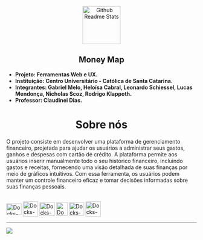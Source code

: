 <p align="center">
 <img width="100px" src="file:///C:/Users/USER/Downloads/Design-sem-nome-_1_.webp" align="center" margin="0px" alt="Github Readme Stats" />

 <div>
  <h2 align="center">
  Money Map</h2>
 <ul>
  <li><b>Projeto: Ferramentas Web e UX. </b> </li>
 <li><b>Instituição: Centro Universitário - Católica de Santa Catarina. </b></li>
 <li><b>Integrantes: Gabriel Melo, Heloísa Cabral, Leonardo Schiessel, Lucas Mendonça, Nicholas Scoz, Rodrigo Klappoth.</b></li>
 <li><b>Professor: Claudinei Dias.</b></li>
 </ul>
</p>
 <div align="left">
  <h1 align="center">
 Sobre nós
 </h1>
 <p>
             O projeto consiste em desenvolver uma plataforma de gerenciamento financeiro, projetada para ajudar os usuários a administrar seus gastos, ganhos e despesas com cartão de crédito. A plataforma permite aos usuários inserir manualmente todo o seu histórico financeiro, incluindo gastos e receitas, fornecendo uma visão detalhada de suas finanças por meio de gráficos intuitivos. Com essa ferramenta, os usuários podem manter um controle financeiro eficaz e tomar decisões informadas sobre suas finanças pessoais.
 </p>
 </div>
<div style="display: inline_block"><br>
   <img align="center" alt="Docks-FIGMA" height="30" width="40" src="https://cdn.jsdelivr.net/gh/devicons/devicon/icons/figma/figma-original.svg" />
  <img align="center" alt="Docks-GITHUB" height="40" width="40"src="https://cdn.iconscout.com/icon/free/png-256/github-2690381-2232884.png" />
  <img align="center" alt="Docks-GIT" height="35" width="40" src="https://cdn.jsdelivr.net/gh/devicons/devicon/icons/git/git-original.svg" />
  <img  align="center" alt="Docks-VSCODE" height="35" width="30" src="https://cdn.jsdelivr.net/gh/devicons/devicon/icons/vscode/vscode-original.svg" />
  <img  align="center" alt="Docks-LUCIDCHARD" height="35" width="40" src="https://i.ytimg.com/an/y55mSDtBT4jnP27fZjJNQw/featured_channel.jpg?v=614c8f78"/>
  <img align="center" alt="Docks-NOTION" height="40" width="40" src="https://upload.wikimedia.org/wikipedia/commons/4/45/Notion_app_logo.png"/>
  </div>
<div>
 <hr border="1px">
  <a href = "project.moneymap@gmail.com" target="_blank"><img src="https://img.shields.io/badge/Gmail-D14836?style=for-the-badge&logo=gmail&logoColor=white" target="_blank"></a>  
</div>

